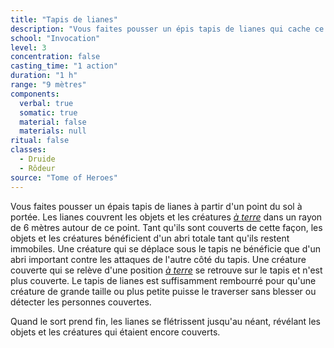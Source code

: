 ```yaml
---
title: "Tapis de lianes"
description: "Vous faites pousser un épis tapis de lianes qui cache ce qui se trouve en dessous."
school: "Invocation"
level: 3
concentration: false
casting_time: "1 action"
duration: "1 h"
range: "9 mètres"
components:
  verbal: true
  somatic: true
  material: false
  materials: null
ritual: false
classes:
  - Druide
  - Rôdeur
source: "Tome of Heroes"
---
```

Vous faites pousser un épais tapis de lianes à partir d'un point du sol à portée. Les lianes couvrent les objets et les créatures [_à terre_](/gerer-la-sante-du-personnage/#a-terre) dans un rayon de 6&nbsp;mètres autour de ce point. Tant qu'ils sont couverts de cette façon, les objets et les créatures bénéficient d'un abri totale tant qu'ils restent immobiles. Une créature qui se déplace sous le tapis ne bénéficie que d'un abri important contre les attaques de l'autre côté du tapis. Une créature couverte qui se relève d'une position [_à terre_](/gerer-la-sante-du-personnage/#a-terre) se retrouve sur le tapis et n'est plus couverte. Le tapis de lianes est suffisamment rembourré pour qu'une créature de grande taille ou plus petite puisse le traverser sans blesser ou détecter les personnes couvertes.

Quand le sort prend fin, les lianes se flétrissent jusqu'au néant, révélant les objets et les créatures qui étaient encore couverts.

